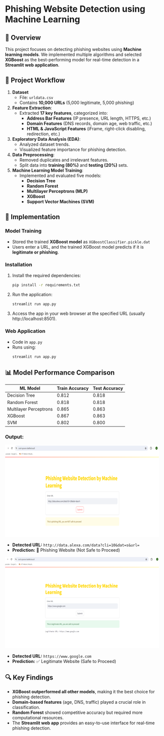 # Phishing Website Detection using Machine Learning

## 📌 Overview

This project focuses on detecting phishing websites using **Machine learning models**. We implemented multiple algorithms and selected **XGBoost** as the best-performing model for real-time detection in a **Streamlit web application**.

## 🚀 Project Workflow

1. **Dataset**
   - File: `urldata.csv`
   - Contains **10,000 URLs** (5,000 legitimate, 5,000 phishing)
2. **Feature Extraction**:
   - Extracted **17 key features**, categorized into:
     - **Address Bar Features** (IP presence, URL length, HTTPS, etc.)
     - **Domain Features** (DNS records, domain age, web traffic, etc.)
     - **HTML & JavaScript Features** (iFrame, right-click disabling, redirection, etc.)
3. **Exploratory Data Analysis (EDA)**:
   - Analyzed dataset trends.
   - Visualized feature importance for phishing detection.
4. **Data Preprocessing**:
   - Removed duplicates and irrelevant features.
   - Split data into **training (80%)** and **testing (20%)** sets.
5. **Machine Learning Model Training**:
   - Implemented and evaluated five models:
     - **Decision Tree**
     - **Random Forest** 
     - **Multilayer Perceptrons (MLP)**
     - **XGBoost**
     - **Support Vector Machines (SVM)**

## 📂 Implementation

### **Model Training**

- Stored the trained **XGBoost model** as `XGBoostClassifier.pickle.dat`
- Users enter a URL, and the trained XGBoost model predicts if it is **legitimate or phishing**.

### Installation
1. Install the required dependencies:
   ```bash
   pip install -r requirements.txt
   ```
2. Run the application:
   ```bash
   streamlit run app.py
   ```
3. Access the app in your web browser at the specified URL (usually http://localhost:8501).

### **Web Application**

- Code in `app.py`
- Runs using:
  ```bash
  streamlit run app.py
  ```

## 📊 Model Performance Comparison

| ML Model                | Train Accuracy | Test Accuracy |
|-------------------------|---------------|--------------|
| Decision Tree          | 0.812         | 0.818        |
| Random Forest         | 0.818         | 0.818        |
| Multilayer Perceptrons | 0.865         | 0.863        |
| XGBoost               | 0.867         | 0.863        |
| SVM                   | 0.802         | 0.800        |


### Output:

![Phishing Detected Example](phishing.png)
- **Detected URL:** `http://data.alexa.com/data?cli=10&dat=s&url=`  
- **Prediction:** 🚨 Phishing Website (Not Safe to Proceed)  

![Legitimate URL Example](phishing2.png)
- **Detected URL:** `https://www.google.com`  
- **Prediction:** ✅ Legitimate Website (Safe to Proceed)


## 🔍 Key Findings

- **XGBoost outperformed all other models**, making it the best choice for phishing detection.
- **Domain-based features** (age, DNS, traffic) played a crucial role in classification.
- **Random Forest** showed competitive accuracy but required more computational resources.
- The **Streamlit web app** provides an easy-to-use interface for real-time phishing detection.



